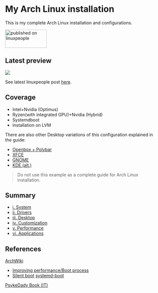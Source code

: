 # My Arch Linux installation
This is my complete Arch Linux installation and configurations.

<a href="https://linuxpeople.org/show/08-15-2020--02-00-08 pm-my-archlinux-rog-edition" title="published on linuxpeople"><img alt="published on linuxpeople" src="https://linuxpeople.org/assets/embed.svg" width="135" height="59" /></a>

## Latest preview
![](https://linuxpeople.org/uploads/TDjNVz7hl5OSyqqbPdZI.png)

See latest linuxpeople post [here](https://linuxpeople.org/show/08-15-2020--02-00-08%20pm-my-archlinux-rog-edition).

## Coverage
* Intel+Nvidia (Optimus)
* Ryzen(with integrated GPU)+Nvidia (Hybrid)
* Systemdboot
* Installation on LVM

There are also other Desktop variations of this configuration explained in the guide:
* [Openbox + Polybar](https://linuxpeople.org/show/03-28-2020--04-51-36%20pm-archlinux-openbox-polybar)
* [XFCE](https://linuxpeople.org/show/04-08-2020--09-03-16%20pm-my-archlinux-xfce4)
* [GNOME](https://linuxpeople.org/show/03-04-2020--12-22-53%20pm-my-archlinux-gnome)
* [KDE (alt.)](https://linuxpeople.org/show/12-31-2019--12-54-38%20pm-btw-i-use-arch)

> Do not use this example as a complete guide for Arch Linux installation.

## Summary
* [i. System](https://github.com/mirkobrombin/myarchlinux/blob/master/System.md)
* [ii. Drivers](https://github.com/mirkobrombin/myarchlinux/blob/master/Drivers.md)
* [iii. Desktop](https://github.com/mirkobrombin/myarchlinux/blob/master/Desktop)
* [iv. Customization](https://github.com/mirkobrombin/myarchlinux/blob/master/Customization.md)
* [v. Performance](https://github.com/mirkobrombin/myarchlinux/blob/master/Performance.md)
* [vi. Applications](https://github.com/mirkobrombin/myarchlinux/blob/master/Applications.md)

## References
[ArchWiki](https://wiki.archlinux.org/)
* [Improving performance/Boot process](https://wiki.archlinux.org/index.php/Improving_performance/Boot_process)
* [Silent boot](https://wiki.archlinux.org/index.php/Silent_boot)
   [systemd-boot](https://wiki.archlinux.org/index.php/Systemd-boot)

[PsykeDady Book (IT)](https://github.com/PsykeDady/Archlinux_installazione)
